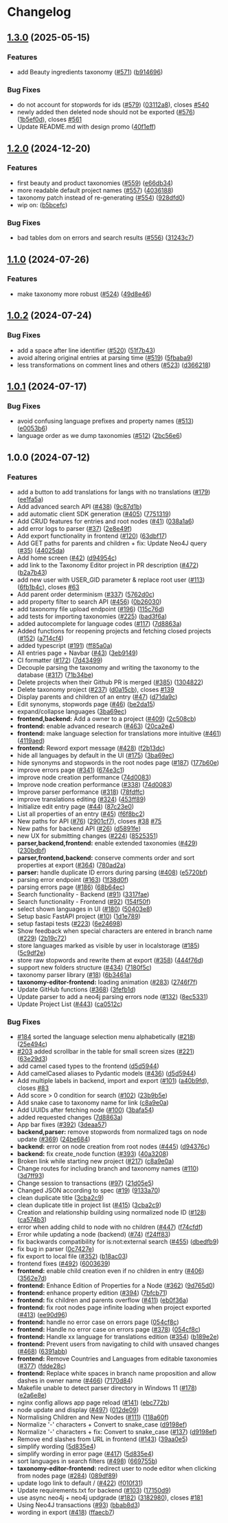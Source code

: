 # Changelog

## [1.3.0](https://github.com/openfoodfacts/taxonomy-editor/compare/v1.2.0...v1.3.0) (2025-05-15)


### Features

* add Beauty ingredients taxonomy ([#571](https://github.com/openfoodfacts/taxonomy-editor/issues/571)) ([b914696](https://github.com/openfoodfacts/taxonomy-editor/commit/b9146964472ec6556e68033d0e0a12c6398bb9cd))


### Bug Fixes

* do not account for stopwords for ids ([#579](https://github.com/openfoodfacts/taxonomy-editor/issues/579)) ([03112a8](https://github.com/openfoodfacts/taxonomy-editor/commit/03112a815264a90e4d77e47bcaa017ec317eb0da)), closes [#540](https://github.com/openfoodfacts/taxonomy-editor/issues/540)
* newly added then deleted node should not be exported ([#576](https://github.com/openfoodfacts/taxonomy-editor/issues/576)) ([1b5ef0d](https://github.com/openfoodfacts/taxonomy-editor/commit/1b5ef0d6053ca594235a85710708a59a7cb9d352)), closes [#561](https://github.com/openfoodfacts/taxonomy-editor/issues/561)
* Update README.md with design promo ([40f1eff](https://github.com/openfoodfacts/taxonomy-editor/commit/40f1eff08da758f20ca5dbe9bb6b796f85c5389f))

## [1.2.0](https://github.com/openfoodfacts/taxonomy-editor/compare/v1.1.0...v1.2.0) (2024-12-20)


### Features

* first beauty and product taxonomies ([#559](https://github.com/openfoodfacts/taxonomy-editor/issues/559)) ([e66db34](https://github.com/openfoodfacts/taxonomy-editor/commit/e66db34213dd449a351d2948a427107d0a1c9194))
* more readable default project names ([#557](https://github.com/openfoodfacts/taxonomy-editor/issues/557)) ([4036188](https://github.com/openfoodfacts/taxonomy-editor/commit/4036188278b142b58aea1e7cf2beddb3d6b9069e))
* taxonomy patch instead of re-generating ([#554](https://github.com/openfoodfacts/taxonomy-editor/issues/554)) ([928dfd0](https://github.com/openfoodfacts/taxonomy-editor/commit/928dfd0e7b27d62425ef47ed2f969b3db3596c09))
* wip on: ([b5bcefc](https://github.com/openfoodfacts/taxonomy-editor/commit/b5bcefc2a22d4f0257868db9f357a866aabe8f90))


### Bug Fixes

* bad tables dom on errors and search results ([#556](https://github.com/openfoodfacts/taxonomy-editor/issues/556)) ([31243c7](https://github.com/openfoodfacts/taxonomy-editor/commit/31243c7ecbc26986bb5e04df2126cd529e510670))

## [1.1.0](https://github.com/openfoodfacts/taxonomy-editor/compare/v1.0.2...v1.1.0) (2024-07-26)


### Features

* make taxonomy more robust ([#524](https://github.com/openfoodfacts/taxonomy-editor/issues/524)) ([49d8e46](https://github.com/openfoodfacts/taxonomy-editor/commit/49d8e46ea30d7c8ca6b6edc73842005603058d1e))

## [1.0.2](https://github.com/openfoodfacts/taxonomy-editor/compare/v1.0.1...v1.0.2) (2024-07-24)


### Bug Fixes

* add a space after line identifier ([#520](https://github.com/openfoodfacts/taxonomy-editor/issues/520)) ([51f7b43](https://github.com/openfoodfacts/taxonomy-editor/commit/51f7b43c73b7a1f8504ce203c98627583cb31097))
* avoid altering original entries at parsing time ([#519](https://github.com/openfoodfacts/taxonomy-editor/issues/519)) ([5fbaba9](https://github.com/openfoodfacts/taxonomy-editor/commit/5fbaba991ad3d37ccd48ce22f19014ac9d418b4f))
* less transformations on comment lines and others ([#523](https://github.com/openfoodfacts/taxonomy-editor/issues/523)) ([d366218](https://github.com/openfoodfacts/taxonomy-editor/commit/d3662181e139243c8c709dffbe48124bb100b7fa))

## [1.0.1](https://github.com/openfoodfacts/taxonomy-editor/compare/v1.0.0...v1.0.1) (2024-07-17)


### Bug Fixes

* avoid confusing language prefixes and property names ([#513](https://github.com/openfoodfacts/taxonomy-editor/issues/513)) ([e0053b6](https://github.com/openfoodfacts/taxonomy-editor/commit/e0053b6213b7f3584fcb860eb7f577baebb34520))
* language order as we dump taxonomies ([#512](https://github.com/openfoodfacts/taxonomy-editor/issues/512)) ([2bc56e6](https://github.com/openfoodfacts/taxonomy-editor/commit/2bc56e621829dd1676660a1a6a4407c5e036eb40))

## 1.0.0 (2024-07-12)


### Features

* add a button to add translations for langs with no translations ([#179](https://github.com/openfoodfacts/taxonomy-editor/issues/179)) ([ee1fa5a](https://github.com/openfoodfacts/taxonomy-editor/commit/ee1fa5abbef06ce1eb94c176258369c456d5be74))
* Add advanced search API ([#438](https://github.com/openfoodfacts/taxonomy-editor/issues/438)) ([9c87d1b](https://github.com/openfoodfacts/taxonomy-editor/commit/9c87d1b3b3fc9a40483265008147feae3c919d59))
* add automatic client SDK generation ([#405](https://github.com/openfoodfacts/taxonomy-editor/issues/405)) ([7751319](https://github.com/openfoodfacts/taxonomy-editor/commit/7751319716f2f47d741d5554d86b659160937a8e))
* Add CRUD features for entries and root nodes ([#41](https://github.com/openfoodfacts/taxonomy-editor/issues/41)) ([038a1a6](https://github.com/openfoodfacts/taxonomy-editor/commit/038a1a6df162e74969e41de4fd88f095f0ee01d9))
* add error logs to parser ([#37](https://github.com/openfoodfacts/taxonomy-editor/issues/37)) ([2e8e49f](https://github.com/openfoodfacts/taxonomy-editor/commit/2e8e49fb7e9ca56ac5ff195dde00a6992f435c5c))
* Add export functionality in frontend ([#120](https://github.com/openfoodfacts/taxonomy-editor/issues/120)) ([63dbf17](https://github.com/openfoodfacts/taxonomy-editor/commit/63dbf17222bf077fca06aa1e1d00400854d53466))
* Add GET paths for parents and children + fix: Update Neo4J query ([#35](https://github.com/openfoodfacts/taxonomy-editor/issues/35)) ([44025da](https://github.com/openfoodfacts/taxonomy-editor/commit/44025da3b204ee7209554b1447d4669507ec3b13))
* Add home screen ([#42](https://github.com/openfoodfacts/taxonomy-editor/issues/42)) ([d94954c](https://github.com/openfoodfacts/taxonomy-editor/commit/d94954c27fcbe3adcdf6af3cb96fce78ff0770a6))
* add link to the Taxonomy Editor project in PR description ([#472](https://github.com/openfoodfacts/taxonomy-editor/issues/472)) ([b2a7b43](https://github.com/openfoodfacts/taxonomy-editor/commit/b2a7b4339d336023755d010d3e1612c5bf28f6fc))
* add new user with USER_GID parameter & replace root user ([#113](https://github.com/openfoodfacts/taxonomy-editor/issues/113)) ([6fb1b4c](https://github.com/openfoodfacts/taxonomy-editor/commit/6fb1b4c6e898212a515b01c96d525bf8c2485e6a)), closes [#63](https://github.com/openfoodfacts/taxonomy-editor/issues/63)
* Add parent order determinism ([#337](https://github.com/openfoodfacts/taxonomy-editor/issues/337)) ([5762d0c](https://github.com/openfoodfacts/taxonomy-editor/commit/5762d0c59fbe80832aedaf9cda649e97f8727c83))
* add property filter to search API ([#456](https://github.com/openfoodfacts/taxonomy-editor/issues/456)) ([0b26030](https://github.com/openfoodfacts/taxonomy-editor/commit/0b26030d96588692a8dcb65ebaf8f0b06f04f17a))
* add taxonomy file upload endpoint ([#196](https://github.com/openfoodfacts/taxonomy-editor/issues/196)) ([115c76d](https://github.com/openfoodfacts/taxonomy-editor/commit/115c76d46d234295336b4359be5e0b679e85d27d))
* add tests for importing taxonomies ([#225](https://github.com/openfoodfacts/taxonomy-editor/issues/225)) ([bad3f6a](https://github.com/openfoodfacts/taxonomy-editor/commit/bad3f6ae87431a6eba0cd3e73b8f6470b88a91bb))
* added autocomplete for language codes ([#117](https://github.com/openfoodfacts/taxonomy-editor/issues/117)) ([7d8863a](https://github.com/openfoodfacts/taxonomy-editor/commit/7d8863a902627d26ecc32f93391c442dda004ce0))
* Added functions for reopening projects and fetching closed projects ([#152](https://github.com/openfoodfacts/taxonomy-editor/issues/152)) ([a714cf4](https://github.com/openfoodfacts/taxonomy-editor/commit/a714cf48d0c8a9511e67d9cda7555857399802bd))
* added typescript ([#191](https://github.com/openfoodfacts/taxonomy-editor/issues/191)) ([ff85a0a](https://github.com/openfoodfacts/taxonomy-editor/commit/ff85a0a250956201cf9fa89cf4ecc0e1f91b693d))
* All entries page + Navbar ([#43](https://github.com/openfoodfacts/taxonomy-editor/issues/43)) ([3eb9149](https://github.com/openfoodfacts/taxonomy-editor/commit/3eb91493f9e70180d7c212360e61ebfca5ad8755))
* CI formatter ([#172](https://github.com/openfoodfacts/taxonomy-editor/issues/172)) ([7d43499](https://github.com/openfoodfacts/taxonomy-editor/commit/7d4349976f1b74f5a10278af003c5b50654e7d89))
* Decouple parsing the taxonomy and writing the taxonomy to the database ([#317](https://github.com/openfoodfacts/taxonomy-editor/issues/317)) ([71b34be](https://github.com/openfoodfacts/taxonomy-editor/commit/71b34be697047ba5c33d76c0b2cc3dc6386ffba7))
* Delete projects when their Github PR is merged ([#385](https://github.com/openfoodfacts/taxonomy-editor/issues/385)) ([1304822](https://github.com/openfoodfacts/taxonomy-editor/commit/1304822b1c65a565548caca59497c8c6f2d39dc4))
* Delete taxonomy project ([#237](https://github.com/openfoodfacts/taxonomy-editor/issues/237)) ([d0a15cb](https://github.com/openfoodfacts/taxonomy-editor/commit/d0a15cb262e3db24bccf11a9b41f62716c6cc425)), closes [#139](https://github.com/openfoodfacts/taxonomy-editor/issues/139)
* Display parents and children of an entry ([#47](https://github.com/openfoodfacts/taxonomy-editor/issues/47)) ([d71da9c](https://github.com/openfoodfacts/taxonomy-editor/commit/d71da9c341aebff00433e31d4625b79e30fe0804))
* Edit synonyms, stopwords page ([#46](https://github.com/openfoodfacts/taxonomy-editor/issues/46)) ([be2da15](https://github.com/openfoodfacts/taxonomy-editor/commit/be2da15deb1a209767d77d0172a3fe67a08caf9b))
* expand/collapse languages ([3ba69ec](https://github.com/openfoodfacts/taxonomy-editor/commit/3ba69eca5cc2d40961cd7d346ae12f4f1f7b9627))
* **frontend,backend:** Add a owner to a project ([#409](https://github.com/openfoodfacts/taxonomy-editor/issues/409)) ([2c508cb](https://github.com/openfoodfacts/taxonomy-editor/commit/2c508cb392caa2ff1f702d43a782147ec0d59dcd))
* **frontend:** enable advanced research ([#463](https://github.com/openfoodfacts/taxonomy-editor/issues/463)) ([20ca2e4](https://github.com/openfoodfacts/taxonomy-editor/commit/20ca2e46406aeed0a7ed2193d709f53b72eac232))
* **frontend:** make language selection for translations more intuitive ([#461](https://github.com/openfoodfacts/taxonomy-editor/issues/461)) ([4119aed](https://github.com/openfoodfacts/taxonomy-editor/commit/4119aedf501fbd0c7ad2c04cc0a219f66e709caf))
* **frontend:** Reword export message ([#428](https://github.com/openfoodfacts/taxonomy-editor/issues/428)) ([f2b13dc](https://github.com/openfoodfacts/taxonomy-editor/commit/f2b13dc946ab30e7d60014d8bea8ecfe4f7b0ea3))
* hide all languages by default in the UI ([#175](https://github.com/openfoodfacts/taxonomy-editor/issues/175)) ([3ba69ec](https://github.com/openfoodfacts/taxonomy-editor/commit/3ba69eca5cc2d40961cd7d346ae12f4f1f7b9627))
* hide synonyms and stopwords in the root nodes page ([#187](https://github.com/openfoodfacts/taxonomy-editor/issues/187)) ([177b60e](https://github.com/openfoodfacts/taxonomy-editor/commit/177b60e7587f40287d39f87e8f87eb1657c4ff1c))
* improve errors page ([#341](https://github.com/openfoodfacts/taxonomy-editor/issues/341)) ([674e3c1](https://github.com/openfoodfacts/taxonomy-editor/commit/674e3c1e14e0ff366966c72e35140aaaf19dbf43))
* improve node creation performance ([74d0083](https://github.com/openfoodfacts/taxonomy-editor/commit/74d0083717feb6c3e1851971a925e4d90ec69f90))
* Improve node creation performance ([#338](https://github.com/openfoodfacts/taxonomy-editor/issues/338)) ([74d0083](https://github.com/openfoodfacts/taxonomy-editor/commit/74d0083717feb6c3e1851971a925e4d90ec69f90))
* Improve parser performance ([#318](https://github.com/openfoodfacts/taxonomy-editor/issues/318)) ([78fdffc](https://github.com/openfoodfacts/taxonomy-editor/commit/78fdffc978af64f79b124c3d758f37906cfdb5f0))
* improve translations editing ([#324](https://github.com/openfoodfacts/taxonomy-editor/issues/324)) ([453ff89](https://github.com/openfoodfacts/taxonomy-editor/commit/453ff8937004c18c11adc32e1055668207c002e4))
* Initialize edit entry page ([#44](https://github.com/openfoodfacts/taxonomy-editor/issues/44)) ([87c23e0](https://github.com/openfoodfacts/taxonomy-editor/commit/87c23e051b7a87415283b74c71a2dc2c1f9a9940))
* List all properties of an entry ([#45](https://github.com/openfoodfacts/taxonomy-editor/issues/45)) ([f6f8bc2](https://github.com/openfoodfacts/taxonomy-editor/commit/f6f8bc28cfa529ebb7f4f2032ca5d4fa46b143e5))
* New paths for API ([#76](https://github.com/openfoodfacts/taxonomy-editor/issues/76)) ([2901cf7](https://github.com/openfoodfacts/taxonomy-editor/commit/2901cf765aa50f3734dcac7d4094a8cb7a2b1dfb)), closes [#38](https://github.com/openfoodfacts/taxonomy-editor/issues/38) [#75](https://github.com/openfoodfacts/taxonomy-editor/issues/75)
* New paths for backend API ([#26](https://github.com/openfoodfacts/taxonomy-editor/issues/26)) ([d5891fe](https://github.com/openfoodfacts/taxonomy-editor/commit/d5891fe691d2270df53aba29e1c8d930b8937710))
* new UX for submitting changes ([#224](https://github.com/openfoodfacts/taxonomy-editor/issues/224)) ([8525351](https://github.com/openfoodfacts/taxonomy-editor/commit/852535143e16df36fef337cfcfc9d52e2e9fc636))
* **parser,backend,frontend:** enable extended taxonomies ([#429](https://github.com/openfoodfacts/taxonomy-editor/issues/429)) ([230bdbf](https://github.com/openfoodfacts/taxonomy-editor/commit/230bdbffc7f5f1e7c295fc16a14a7f9d5020ed5b))
* **parser,frontend,backend:** conserve comments order and sort properties at export ([#364](https://github.com/openfoodfacts/taxonomy-editor/issues/364)) ([780ad2a](https://github.com/openfoodfacts/taxonomy-editor/commit/780ad2af6eeb95c588f18b84a95e6e3522c3726f))
* **parser:** handle duplicate ID errors during parsing ([#408](https://github.com/openfoodfacts/taxonomy-editor/issues/408)) ([e5720bf](https://github.com/openfoodfacts/taxonomy-editor/commit/e5720bf04eeed8ffd30c8029eb85f30925be1f08))
* parsing error endpoint ([#163](https://github.com/openfoodfacts/taxonomy-editor/issues/163)) ([1f38d0f](https://github.com/openfoodfacts/taxonomy-editor/commit/1f38d0f2c302aa36672b8fb036f64e93fb5b8afe))
* parsing errors page ([#186](https://github.com/openfoodfacts/taxonomy-editor/issues/186)) ([68b64ec](https://github.com/openfoodfacts/taxonomy-editor/commit/68b64ece9401325f31dd9fcd8a93fb10bc380642))
* Search functionality - Backend ([#91](https://github.com/openfoodfacts/taxonomy-editor/issues/91)) ([3317fae](https://github.com/openfoodfacts/taxonomy-editor/commit/3317fae1cc8e20c00744429c51b50f6e4b3086dc))
* Search functionality - Frontend ([#92](https://github.com/openfoodfacts/taxonomy-editor/issues/92)) ([154f50f](https://github.com/openfoodfacts/taxonomy-editor/commit/154f50f3dfda329ae68a9e54f9c04b9b945a1b4a))
* select shown languages in UI ([#180](https://github.com/openfoodfacts/taxonomy-editor/issues/180)) ([50403e8](https://github.com/openfoodfacts/taxonomy-editor/commit/50403e88533e45b0d9d820d673ec9ab97bd08cd8))
* Setup basic FastAPI project ([#10](https://github.com/openfoodfacts/taxonomy-editor/issues/10)) ([1d1e789](https://github.com/openfoodfacts/taxonomy-editor/commit/1d1e789055d74dee2bceda3042c5c0a2dd1a44a5))
* setup fastapi tests ([#223](https://github.com/openfoodfacts/taxonomy-editor/issues/223)) ([6e24698](https://github.com/openfoodfacts/taxonomy-editor/commit/6e2469854d5d90f9ed5c36a603b431cdbf6cf856))
* Show feedback when special characters are entered in branch name ([#229](https://github.com/openfoodfacts/taxonomy-editor/issues/229)) ([2b19c72](https://github.com/openfoodfacts/taxonomy-editor/commit/2b19c72d42bb80e1f0b3408f26650caf52825728))
* store languages marked as visible by user in localstorage ([#185](https://github.com/openfoodfacts/taxonomy-editor/issues/185)) ([5c9df2e](https://github.com/openfoodfacts/taxonomy-editor/commit/5c9df2e7118d574f2c526be81cee6fdb4317b5fc))
* store raw stopwords and rewrite them at export ([#358](https://github.com/openfoodfacts/taxonomy-editor/issues/358)) ([444f76d](https://github.com/openfoodfacts/taxonomy-editor/commit/444f76d1f1954473829bf71f9c7e2268d2e0a9c5))
* support new folders structure ([#434](https://github.com/openfoodfacts/taxonomy-editor/issues/434)) ([7180f5c](https://github.com/openfoodfacts/taxonomy-editor/commit/7180f5ca69e22208c455b1378a9b1652d26346ca))
* taxonomy parser library ([#18](https://github.com/openfoodfacts/taxonomy-editor/issues/18)) ([6b3461a](https://github.com/openfoodfacts/taxonomy-editor/commit/6b3461ade913202aedb4796f506c549c7c80c938))
* **taxonomy-editor-frontend:** loading animation ([#283](https://github.com/openfoodfacts/taxonomy-editor/issues/283)) ([2746f7f](https://github.com/openfoodfacts/taxonomy-editor/commit/2746f7f3bd2a6a6370977ef7ad13a36dc01eedf5))
* Update GitHub functions ([#368](https://github.com/openfoodfacts/taxonomy-editor/issues/368)) ([3fefb1d](https://github.com/openfoodfacts/taxonomy-editor/commit/3fefb1d8eac5efb32c8ec0860c6e11595c5964cd))
* Update parser to add a neo4j parsing errors node ([#132](https://github.com/openfoodfacts/taxonomy-editor/issues/132)) ([8ec5331](https://github.com/openfoodfacts/taxonomy-editor/commit/8ec533160125596cb6f985d00000b1286b9888ea))
* Update Project List ([#443](https://github.com/openfoodfacts/taxonomy-editor/issues/443)) ([ca0512c](https://github.com/openfoodfacts/taxonomy-editor/commit/ca0512c35ff54c8e2a69f1f129f7f2d6f3c5c4ea))


### Bug Fixes

* [#184](https://github.com/openfoodfacts/taxonomy-editor/issues/184) sorted the language selection menu alphabetically ([#218](https://github.com/openfoodfacts/taxonomy-editor/issues/218)) ([25e494c](https://github.com/openfoodfacts/taxonomy-editor/commit/25e494cef9b4d2294742fd6a70c00c010f3ef18e))
* [#203](https://github.com/openfoodfacts/taxonomy-editor/issues/203) added scrollbar in the table for small screen sizes ([#221](https://github.com/openfoodfacts/taxonomy-editor/issues/221)) ([63e29d3](https://github.com/openfoodfacts/taxonomy-editor/commit/63e29d319d8dfee3bd6cfb4858736c30de1b1885))
* add camel cased types to the frontend ([d5d5944](https://github.com/openfoodfacts/taxonomy-editor/commit/d5d5944aed2613aadb47dedbaf8668551d55f83a))
* Add camelCased aliases to Pydantic models ([#436](https://github.com/openfoodfacts/taxonomy-editor/issues/436)) ([d5d5944](https://github.com/openfoodfacts/taxonomy-editor/commit/d5d5944aed2613aadb47dedbaf8668551d55f83a))
* Add multiple labels in backend, import and export ([#101](https://github.com/openfoodfacts/taxonomy-editor/issues/101)) ([a40b9fd](https://github.com/openfoodfacts/taxonomy-editor/commit/a40b9fd69b046823e871c577ac2f696b46058382)), closes [#83](https://github.com/openfoodfacts/taxonomy-editor/issues/83)
* Add score &gt; 0 condition for search ([#102](https://github.com/openfoodfacts/taxonomy-editor/issues/102)) ([23b9b5e](https://github.com/openfoodfacts/taxonomy-editor/commit/23b9b5e5dfa1473732ac7dfea1a12c49611e4cc2))
* Add snake case to taxonomy name for link ([c8a9e0a](https://github.com/openfoodfacts/taxonomy-editor/commit/c8a9e0a7f060bb38bd1a3a46f1c3db02b0c3da27))
* Add UUIDs after fetching node ([#100](https://github.com/openfoodfacts/taxonomy-editor/issues/100)) ([3bafa54](https://github.com/openfoodfacts/taxonomy-editor/commit/3bafa540ee1ab6f4fa333e1a13a0ff0b789a1c9f))
* added requested changes ([7d8863a](https://github.com/openfoodfacts/taxonomy-editor/commit/7d8863a902627d26ecc32f93391c442dda004ce0))
* App bar fixes ([#392](https://github.com/openfoodfacts/taxonomy-editor/issues/392)) ([3deaa57](https://github.com/openfoodfacts/taxonomy-editor/commit/3deaa579a2defa2de613961b9eba67c7feb5c61c))
* **backend,parser:** remove stopwords from normalized tags on node update ([#369](https://github.com/openfoodfacts/taxonomy-editor/issues/369)) ([24be684](https://github.com/openfoodfacts/taxonomy-editor/commit/24be684b1415e7131476af1cb16b884f26dbf412))
* **backend:** error on node creation from root nodes ([#445](https://github.com/openfoodfacts/taxonomy-editor/issues/445)) ([d94376c](https://github.com/openfoodfacts/taxonomy-editor/commit/d94376c5c22b176026b007e4a9a9de05a226308f))
* **backend:** fix create_node function ([#393](https://github.com/openfoodfacts/taxonomy-editor/issues/393)) ([40a3208](https://github.com/openfoodfacts/taxonomy-editor/commit/40a3208a7a5e1075ef5fc5d1216800942f399dd3))
* Broken link while starting new project ([#217](https://github.com/openfoodfacts/taxonomy-editor/issues/217)) ([c8a9e0a](https://github.com/openfoodfacts/taxonomy-editor/commit/c8a9e0a7f060bb38bd1a3a46f1c3db02b0c3da27))
* Change routes for including branch and taxonomy names ([#110](https://github.com/openfoodfacts/taxonomy-editor/issues/110)) ([3d7ff93](https://github.com/openfoodfacts/taxonomy-editor/commit/3d7ff930d8377b884c156f0a8d35b819e6319582))
* Change session to transactions ([#97](https://github.com/openfoodfacts/taxonomy-editor/issues/97)) ([21d05e5](https://github.com/openfoodfacts/taxonomy-editor/commit/21d05e5f9b0a080a9034afead8de846fa812e122))
* Changed JSON according to spec ([#19](https://github.com/openfoodfacts/taxonomy-editor/issues/19)) ([9133a70](https://github.com/openfoodfacts/taxonomy-editor/commit/9133a7013de609db76751e4b37d1b2cfe1190c37))
* clean duplicate title ([3cba2c9](https://github.com/openfoodfacts/taxonomy-editor/commit/3cba2c9700af7fcc2cfecfb23cc71314348ab7e7))
* clean duplicate title in project list ([#415](https://github.com/openfoodfacts/taxonomy-editor/issues/415)) ([3cba2c9](https://github.com/openfoodfacts/taxonomy-editor/commit/3cba2c9700af7fcc2cfecfb23cc71314348ab7e7))
* Creation and relationship building using normalized node ID ([#128](https://github.com/openfoodfacts/taxonomy-editor/issues/128)) ([ca574b3](https://github.com/openfoodfacts/taxonomy-editor/commit/ca574b35a536532c22d1b3234046ecc129c13cb3))
* error when adding child to node with no children ([#447](https://github.com/openfoodfacts/taxonomy-editor/issues/447)) ([f74cfdf](https://github.com/openfoodfacts/taxonomy-editor/commit/f74cfdf7f01fa2814b0772ec701eeedab52d6dce))
* Error while updating a node (backend) ([#74](https://github.com/openfoodfacts/taxonomy-editor/issues/74)) ([f24ff83](https://github.com/openfoodfacts/taxonomy-editor/commit/f24ff8328c3007b61cd6a62b6f023ca01740f78f))
* fix backwards compatibility for is:not:external search ([#455](https://github.com/openfoodfacts/taxonomy-editor/issues/455)) ([dbedfb9](https://github.com/openfoodfacts/taxonomy-editor/commit/dbedfb937a5b5c9912d1f3c2a5ea766014dff2bb))
* fix bug in parser ([0c7427e](https://github.com/openfoodfacts/taxonomy-editor/commit/0c7427eed640c8a023f70b30753475643ca9d0eb))
* fix export to local file ([#352](https://github.com/openfoodfacts/taxonomy-editor/issues/352)) ([b18ac03](https://github.com/openfoodfacts/taxonomy-editor/commit/b18ac038fcf20ffbd202e87460f0d354199bd56d))
* frontend fixes ([#492](https://github.com/openfoodfacts/taxonomy-editor/issues/492)) ([6003639](https://github.com/openfoodfacts/taxonomy-editor/commit/60036397b508e278f8d30fd4db6512f7a706b4a2))
* **frontend:** enable child creation even if no children in entry ([#406](https://github.com/openfoodfacts/taxonomy-editor/issues/406)) ([3562e7d](https://github.com/openfoodfacts/taxonomy-editor/commit/3562e7d6fa73de2404fc1b23812023c53cddd89a))
* **frontend:** Enhance Edition of Properties for a Node ([#362](https://github.com/openfoodfacts/taxonomy-editor/issues/362)) ([9d765d0](https://github.com/openfoodfacts/taxonomy-editor/commit/9d765d09cd96bf0435ef1a8a605b49e79876dce8))
* **frontend:** enhance property edition ([#394](https://github.com/openfoodfacts/taxonomy-editor/issues/394)) ([7bfcb71](https://github.com/openfoodfacts/taxonomy-editor/commit/7bfcb7153520171e773a2251c8b17c7d331844b2))
* **frontend:** fix children and parents overflow ([#411](https://github.com/openfoodfacts/taxonomy-editor/issues/411)) ([eb0f36a](https://github.com/openfoodfacts/taxonomy-editor/commit/eb0f36acbe019568cf17116829c6c3e30feaf423))
* **frontend:** fix root nodes page infinite loading when project exported ([#413](https://github.com/openfoodfacts/taxonomy-editor/issues/413)) ([ee90d96](https://github.com/openfoodfacts/taxonomy-editor/commit/ee90d960f43d3c777b30064e33273c5105acc410))
* **frontend:** handle no error case on errors page ([054cf8c](https://github.com/openfoodfacts/taxonomy-editor/commit/054cf8c42b95d3e992a0f88ac9a47b6f5796101e))
* **frontend:** Handle no error case on errors page ([#378](https://github.com/openfoodfacts/taxonomy-editor/issues/378)) ([054cf8c](https://github.com/openfoodfacts/taxonomy-editor/commit/054cf8c42b95d3e992a0f88ac9a47b6f5796101e))
* **frontend:** Handle xx language for translations edition ([#354](https://github.com/openfoodfacts/taxonomy-editor/issues/354)) ([b189e2e](https://github.com/openfoodfacts/taxonomy-editor/commit/b189e2e2946ad08bf1ad2a680f2caa15f0c99cd1))
* **frontend:** Prevent users from navigating to child with unsaved changes ([#468](https://github.com/openfoodfacts/taxonomy-editor/issues/468)) ([6391abb](https://github.com/openfoodfacts/taxonomy-editor/commit/6391abb6eed563a33be1e06d8ca97971260fbadb))
* **frontend:** Remove Countries and Languages from editable taxonomies ([#377](https://github.com/openfoodfacts/taxonomy-editor/issues/377)) ([fdde28c](https://github.com/openfoodfacts/taxonomy-editor/commit/fdde28c4896611dc3327b59361b60985d0bd0c5a))
* **frontend:** Replace white spaces in branch name proposition and allow dashes in owner name ([#466](https://github.com/openfoodfacts/taxonomy-editor/issues/466)) ([7170d84](https://github.com/openfoodfacts/taxonomy-editor/commit/7170d84095b2e9cd9d00392556681d361d4b9db2))
* Makefile unable to detect parser directory in Windows 11 ([#178](https://github.com/openfoodfacts/taxonomy-editor/issues/178)) ([e2a6e8e](https://github.com/openfoodfacts/taxonomy-editor/commit/e2a6e8e7bcdb721f78a48857b1cee4f9e9656472))
* nginx config allows app page reload ([#141](https://github.com/openfoodfacts/taxonomy-editor/issues/141)) ([ebc772b](https://github.com/openfoodfacts/taxonomy-editor/commit/ebc772bf116f66af8efc67be55a34cb121d90986))
* node update and display ([#497](https://github.com/openfoodfacts/taxonomy-editor/issues/497)) ([012de09](https://github.com/openfoodfacts/taxonomy-editor/commit/012de098da1f79e90c77ad6943c47378f6abcc86))
* Normalising Children and New Nodes ([#111](https://github.com/openfoodfacts/taxonomy-editor/issues/111)) ([118a60f](https://github.com/openfoodfacts/taxonomy-editor/commit/118a60f88d403d3a6ce3f72368dea7dea7c7aa59))
* Normalize '-' characters + Convert to snake_case ([d9198ef](https://github.com/openfoodfacts/taxonomy-editor/commit/d9198ef014ba1b70b7b298c52571f111aa536e9d))
* Normalize '-' characters + fix: Convert to snake_case ([#137](https://github.com/openfoodfacts/taxonomy-editor/issues/137)) ([d9198ef](https://github.com/openfoodfacts/taxonomy-editor/commit/d9198ef014ba1b70b7b298c52571f111aa536e9d))
* Remove end slashes from URL in frontend ([#143](https://github.com/openfoodfacts/taxonomy-editor/issues/143)) ([39aa0e5](https://github.com/openfoodfacts/taxonomy-editor/commit/39aa0e5153b12db41207a27adbe01eb78ac8240f))
* simplify wording ([5d835e4](https://github.com/openfoodfacts/taxonomy-editor/commit/5d835e4c021bc4a9f78854c052514b13fcc83e03))
* simplify wording in error page ([#417](https://github.com/openfoodfacts/taxonomy-editor/issues/417)) ([5d835e4](https://github.com/openfoodfacts/taxonomy-editor/commit/5d835e4c021bc4a9f78854c052514b13fcc83e03))
* sort languages in search filters ([#498](https://github.com/openfoodfacts/taxonomy-editor/issues/498)) ([669755b](https://github.com/openfoodfacts/taxonomy-editor/commit/669755b98afbea7473b499e5d6d7cf9496ab1080))
* **taxonomy-editor-frontend:** redirect user to node editor when clicking from nodes page ([#284](https://github.com/openfoodfacts/taxonomy-editor/issues/284)) ([089df89](https://github.com/openfoodfacts/taxonomy-editor/commit/089df8971e447e38d322867840e11f3d23ffb344))
* update logo link to default / ([#422](https://github.com/openfoodfacts/taxonomy-editor/issues/422)) ([f010f31](https://github.com/openfoodfacts/taxonomy-editor/commit/f010f311d368efb176422e1e51b38026e830b851))
* Update requirements.txt for backend ([#103](https://github.com/openfoodfacts/taxonomy-editor/issues/103)) ([17150d9](https://github.com/openfoodfacts/taxonomy-editor/commit/17150d9637dee93a647a8531e8e9315d59932a62))
* use async neo4j + neo4j updgrade  ([#182](https://github.com/openfoodfacts/taxonomy-editor/issues/182)) ([3182980](https://github.com/openfoodfacts/taxonomy-editor/commit/318298041663fc966ce7f1a8260304a8836babc9)), closes [#181](https://github.com/openfoodfacts/taxonomy-editor/issues/181)
* Using Neo4J transactions ([#93](https://github.com/openfoodfacts/taxonomy-editor/issues/93)) ([bbab8d3](https://github.com/openfoodfacts/taxonomy-editor/commit/bbab8d3f8335ddeb1a6a03029ac4f46e1c178c24))
* wording in export ([#418](https://github.com/openfoodfacts/taxonomy-editor/issues/418)) ([ffaecb7](https://github.com/openfoodfacts/taxonomy-editor/commit/ffaecb7dfd6312c68b8ed2f7da9f86e60a86f93f))
